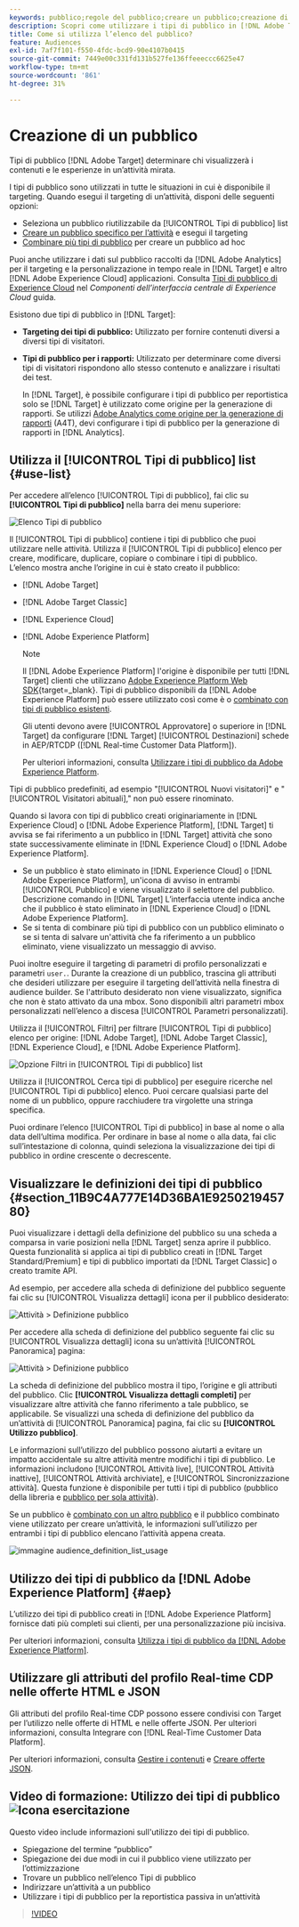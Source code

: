 ```yaml
---
keywords: pubblico;regole del pubblico;creare un pubblico;creazione di pubblico;pubblico di destinazione;rapporti sul pubblico;report sul pubblico;segmento;parametri di profilo personalizzati;definizione del pubblico;elenco di tipi di pubblico;audience
description: Scopri come utilizzare i tipi di pubblico in [!DNL Adobe Target].
title: Come si utilizza l’elenco del pubblico?
feature: Audiences
exl-id: 7af7f101-f550-4fdc-bcd9-90e4107b0415
source-git-commit: 7449e00c331fd131b527fe136ffeeeccc6625e47
workflow-type: tm+mt
source-wordcount: '861'
ht-degree: 31%

---
```


# Creazione di un pubblico

Tipi di pubblico [!DNL Adobe Target] determinare chi visualizzerà i contenuti e le esperienze in un’attività mirata.

I tipi di pubblico sono utilizzati in tutte le situazioni in cui è disponibile il targeting. Quando esegui il targeting di un’attività, disponi delle seguenti opzioni:

* Seleziona un pubblico riutilizzabile da [!UICONTROL Tipi di pubblico] list
* [Creare un pubblico specifico per l’attività](/help/main/c-target/creating-activity-only-audience.md) e esegui il targeting
* [Combinare più tipi di pubblico](/help/main/c-target/combining-multiple-audiences.md#concept_A7386F1EA4394BD2AB72399C225981E5) per creare un pubblico ad hoc

Puoi anche utilizzare i dati sul pubblico raccolti da [!DNL Adobe Analytics] per il targeting e la personalizzazione in tempo reale in [!DNL Target] e altro [!DNL Adobe Experience Cloud] applicazioni. Consulta [Tipi di pubblico di Experience Cloud](https://experienceleague.adobe.com/docs/core-services/interface/audiences/audience-library.html?lang=it) nel *Componenti dell’interfaccia centrale di Experience Cloud* guida.

Esistono due tipi di pubblico in [!DNL Target]:

* **Targeting dei tipi di pubblico:** Utilizzato per fornire contenuti diversi a diversi tipi di visitatori.
* **Tipi di pubblico per i rapporti:** Utilizzato per determinare come diversi tipi di visitatori rispondono allo stesso contenuto e analizzare i risultati dei test.

  In [!DNL Target], è possibile configurare i tipi di pubblico per reportistica solo se [!DNL Target] è utilizzato come origine per la generazione di rapporti. Se utilizzi [ Adobe Analytics come origine per la generazione di rapporti](/help/main/c-integrating-target-with-mac/a4t/a4t.md) (A4T), devi configurare i tipi di pubblico per la generazione di rapporti in [!DNL Analytics].

## Utilizza il [!UICONTROL Tipi di pubblico] list {#use-list}

Per accedere all’elenco [!UICONTROL Tipi di pubblico], fai clic su **[!UICONTROL Tipi di pubblico]** nella barra dei menu superiore:

![Elenco Tipi di pubblico](assets/audiences_list.png)

Il [!UICONTROL Tipi di pubblico] contiene i tipi di pubblico che puoi utilizzare nelle attività. Utilizza il [!UICONTROL Tipi di pubblico] elenco per creare, modificare, duplicare, copiare o combinare i tipi di pubblico. L’elenco mostra anche l’origine in cui è stato creato il pubblico:

* [!DNL Adobe Target]
* [!DNL Adobe Target Classic]
* [!DNL Experience Cloud]
* [!DNL Adobe Experience Platform]

  >[!NOTE]
  >
  >Il [!DNL Adobe Experience Platform] l&#39;origine è disponibile per tutti [!DNL Target] clienti che utilizzano [Adobe Experience Platform Web SDK](https://experienceleague.corp.adobe.com/docs/target-dev/developer/client-side/aep-web-sdk.html?lang=it){target=_blank}. Tipi di pubblico disponibili da [!DNL Adobe Experience Platform] può essere utilizzato così come è o [combinato con tipi di pubblico esistenti](/help/main/c-target/combining-multiple-audiences.md).
  >
  >Gli utenti devono avere [!UICONTROL Approvatore] o superiore in [!DNL Target] da configurare [!DNL Target] [!UICONTROL Destinazioni] schede in AEP/RTCDP ([!DNL Real-time Customer Data Platform]).
  >
  >Per ulteriori informazioni, consulta [Utilizzare i tipi di pubblico da Adobe Experience Platform](#aep).

Tipi di pubblico predefiniti, ad esempio &quot;[!UICONTROL Nuovi visitatori]&quot; e &quot;[!UICONTROL Visitatori abituali],&quot; non può essere rinominato.

Quando si lavora con tipi di pubblico creati originariamente in [!DNL Experience Cloud] o [!DNL Adobe Experience Platform], [!DNL Target] ti avvisa se fai riferimento a un pubblico in [!DNL Target] attività che sono state successivamente eliminate in [!DNL Experience Cloud] o [!DNL Adobe Experience Platform].

* Se un pubblico è stato eliminato in [!DNL Experience Cloud] o [!DNL Adobe Experience Platform], un&#39;icona di avviso in entrambi [!UICONTROL Pubblico] e viene visualizzato il selettore del pubblico. Descrizione comando in [!DNL Target] L’interfaccia utente indica anche che il pubblico è stato eliminato in [!DNL Experience Cloud] o [!DNL Adobe Experience Platform].
* Se si tenta di combinare più tipi di pubblico con un pubblico eliminato o se si tenta di salvare un&#39;attività che fa riferimento a un pubblico eliminato, viene visualizzato un messaggio di avviso.

Puoi inoltre eseguire il targeting di parametri di profilo personalizzati e parametri `user.`. Durante la creazione di un pubblico, trascina gli attributi che desideri utilizzare per eseguire il targeting dell’attività nella finestra di audience builder. Se l&#39;attributo desiderato non viene visualizzato, significa che non è stato attivato da una mbox. Sono disponibili altri parametri mbox personalizzati nellʼelenco a discesa [!UICONTROL Parametri personalizzati].

Utilizza il [!UICONTROL Filtri] per filtrare [!UICONTROL Tipi di pubblico] elenco per origine: [!DNL Adobe Target], [!DNL Adobe Target Classic], [!DNL Experience Cloud], e [!DNL Adobe Experience Platform].

![Opzione Filtri in [!UICONTROL Tipi di pubblico] list](assets/filters.png)

Utilizza il [!UICONTROL Cerca tipi di pubblico] per eseguire ricerche nel [!UICONTROL Tipi di pubblico] elenco. Puoi cercare qualsiasi parte del nome di un pubblico, oppure racchiudere tra virgolette una stringa specifica.

Puoi ordinare lʼelenco [!UICONTROL Tipi di pubblico] in base al nome o alla data dellʼultima modifica. Per ordinare in base al nome o alla data, fai clic sull’intestazione di colonna, quindi seleziona la visualizzazione dei tipi di pubblico in ordine crescente o decrescente.

## Visualizzare le definizioni dei tipi di pubblico {#section_11B9C4A777E14D36BA1E925021945780}

Puoi visualizzare i dettagli della definizione del pubblico su una scheda a comparsa in varie posizioni nella [!DNL Target] senza aprire il pubblico. Questa funzionalità si applica ai tipi di pubblico creati in [!DNL Target Standard/Premium] e tipi di pubblico importati da [!DNL Target Classic] o creato tramite API.

Ad esempio, per accedere alla scheda di definizione del pubblico seguente fai clic su [!UICONTROL Visualizza dettagli] icona per il pubblico desiderato:

![Attività > Definizione pubblico](assets/audience_definition_list.png)

Per accedere alla scheda di definizione del pubblico seguente fai clic su [!UICONTROL Visualizza dettagli] icona su un’attività [!UICONTROL Panoramica] pagina:

![Attività > Definizione pubblico](assets/view-details-activity-overview.png)

La scheda di definizione del pubblico mostra il tipo, l’origine e gli attributi del pubblico. Clic **[!UICONTROL Visualizza dettagli completi]** per visualizzare altre attività che fanno riferimento a tale pubblico, se applicabile. Se visualizzi una scheda di definizione del pubblico da un’attività di [!UICONTROL Panoramica] pagina, fai clic su **[!UICONTROL Utilizzo pubblico]**.

Le informazioni sull’utilizzo del pubblico possono aiutarti a evitare un impatto accidentale su altre attività mentre modifichi i tipi di pubblico. Le informazioni includono [!UICONTROL Attività live], [!UICONTROL Attività inattive], [!UICONTROL Attività archiviate], e [!UICONTROL Sincronizzazione attività]. Questa funzione è disponibile per tutti i tipi di pubblico (pubblico della libreria e [pubblico per sola attività](/help/main/c-target/creating-activity-only-audience.md#concept_A6BADCF530ED4AE1852E677FEBE68483)).

Se un pubblico è [combinato con un altro pubblico](/help/main/c-target/combining-multiple-audiences.md) e il pubblico combinato viene utilizzato per creare un’attività, le informazioni sull’utilizzo per entrambi i tipi di pubblico elencano l’attività appena creata.

![immagine audience_definition_list_usage](assets/audience_definition_list_usage.png)

<!--The following audience definition card is for an audience imported from the Adobe Experience Cloud. In this instance, the audience was imported from Adobe Audience Manager (AAM).

![Usage tab on Audience Definition card](assets/audience_definition_mc.png)

The following details are available for these imported audience types:

| Audience Type | Details |
|--- |--- |
|Mobile audience|Marketing Name, Vendor, and Model.<br>The `matches | does not match` operator displays instead of `equals | does not equal`<br>![Imported Mobile Audience](/help/main/c-target/c-audiences/assets/imported_mobile_audience.png).|
|Visitor-behavior audience|**user.categoryAffinity:** `categoryAffinity` with `FAVORITE` parameter.<br>![Imported Category Affinity](/help/main/c-target/c-audiences/assets/imported_category_affinity.png)<br>**Monitoring:** Monitoring service equals true.<br>**No Monitoring Service:** Monitoring service equals false.<br>![Imported Monitoring](/help/main/c-target/c-audiences/assets/imported_monitoring.png)|
|Audiences using the NOT operator|**Single Rule:** Target displays the audience in the format `[All Visitor AND [NOT [rule]`. Single NOT rule displays with AND with `AllVisitor` audience.<br>![Imported Not Audience](/help/main/c-target/c-audiences/assets/imported_not_audience.png)|

Keep the following points in mind as you work with imported audiences:

* Expression target audiences are no longer supported in Target Standard/Premium. 
* Target Standard/Premium does not support some deprecated audiences or has improved operators for ease of use. Because of this, the definition of an imported audience, although working as per definition, does not mean that same is now available for creation in the Standard/Premium interface. For example, Social Audiences are visible with their rules but Target Standard/Premium does not allow social audiences to be created.-->

## Utilizzo dei tipi di pubblico da [!DNL Adobe Experience Platform] {#aep}

L’utilizzo dei tipi di pubblico creati in [!DNL Adobe Experience Platform] fornisce dati più completi sui clienti, per una personalizzazione più incisiva.

Per ulteriori informazioni, consulta [Utilizza i tipi di pubblico da [!DNL Adobe Experience Platform]](/help/main/c-integrating-target-with-mac/integrating-with-rtcdp.md#aep).

## Utilizzare gli attributi del profilo Real-time CDP nelle offerte HTML e JSON

Gli attributi del profilo Real-time CDP possono essere condivisi con Target per l’utilizzo nelle offerte di HTML e nelle offerte JSON. Per ulteriori informazioni, consulta Integrare con [!DNL Real-Time Customer Data Platform].

Per ulteriori informazioni, consulta [Gestire i contenuti](/help/main/c-experiences/c-manage-content/manage-content.md) e [Creare offerte JSON](/help/main/c-experiences/c-manage-content/create-json-offer.md).

## Video di formazione: Utilizzo dei tipi di pubblico ![Icona esercitazione](/help/main/assets/tutorial.png)

Questo video include informazioni sull&#39;utilizzo dei tipi di pubblico.

* Spiegazione del termine “pubblico”
* Spiegazione dei due modi in cui il pubblico viene utilizzato per lʼottimizzazione
* Trovare un pubblico nellʼelenco Tipi di pubblico
* Indirizzare unʼattività a un pubblico
* Utilizzare i tipi di pubblico per la reportistica passiva in un’attività

>[!VIDEO](https://video.tv.adobe.com/v/17398)
